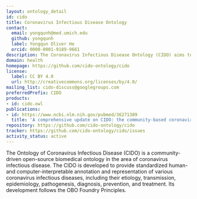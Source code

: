 ```yaml
---
layout: ontology_detail
id: cido
title: Coronavirus Infectious Disease Ontology
contact:
  email: yongqunh@med.umich.edu
  github: yongqunh
  label: Yongqun Oliver He
  orcid: 0000-0001-9189-9661
description: The Coronavirus Infectious Disease Ontology (CIDO) aims to ontologically represent and standardize various aspects of coronavirus infectious diseases, including their etiology, transmission, epidemiology, pathogenesis, diagnosis, prevention, and treatment.
domain: health
homepage: https://github.com/cido-ontology/cido
license:
  label: CC BY 4.0
  url: http://creativecommons.org/licenses/by/4.0/
mailing_list: cido-discuss@googlegroups.com
preferredPrefix: CIDO
products:
- id: cido.owl
publications:
- id: https://www.ncbi.nlm.nih.gov/pubmed/36271389
  title: 'A comprehensive update on CIDO: the community-based coronavirus infectious disease ontology'
repository: https://github.com/cido-ontology/cido
tracker: https://github.com/cido-ontology/cido/issues
activity_status: active
---
```


The Ontology of Coronavirus Infectious Disease (CIDO) is a community-driven open-source biomedical ontology in the area of coronavirus infectious disease. The CIDO is developed to provide standardized human- and computer-interpretable annotation and representation of various coronavirus infectious diseases, including their etiology, transmission, epidemiology, pathogenesis, diagnosis, prevention, and treatment. Its development follows the OBO Foundry Principles.
